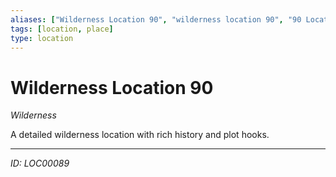 ```yaml
---
aliases: ["Wilderness Location 90", "wilderness location 90", "90 Location Wilderness"]
tags: [location, place]
type: location
---
```


# Wilderness Location 90

*Wilderness*

A detailed wilderness location with rich history and plot hooks.

---
*ID: LOC00089*